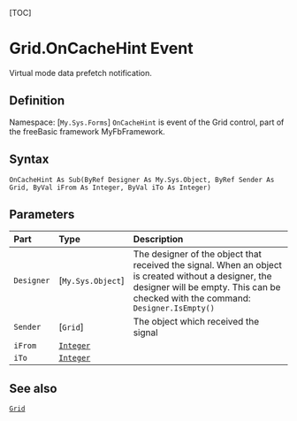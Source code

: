 [TOC]
# Grid.OnCacheHint Event
Virtual mode data prefetch notification.
## Definition
Namespace: [`My.Sys.Forms`]
`OnCacheHint` is event of the Grid control, part of the freeBasic framework MyFbFramework.
## Syntax
```freeBasic
OnCacheHint As Sub(ByRef Designer As My.Sys.Object, ByRef Sender As Grid, ByVal iFrom As Integer, ByVal iTo As Integer)
```

## Parameters

|Part|Type|Description|
| :------------ | :------------ | :------------ |
|`Designer`|[`My.Sys.Object`]|The designer of the object that received the signal. When an object is created without a designer, the designer will be empty. This can be checked with the command: `Designer.IsEmpty()`|
|`Sender`|[`Grid`]|The object which received the signal|
|`iFrom`|[`Integer`]("https://www.freebasic.net/wiki/KeyPgInteger")||
|`iTo`|[`Integer`]("https://www.freebasic.net/wiki/KeyPgInteger")||

## See also
[`Grid`](Grid.md)
